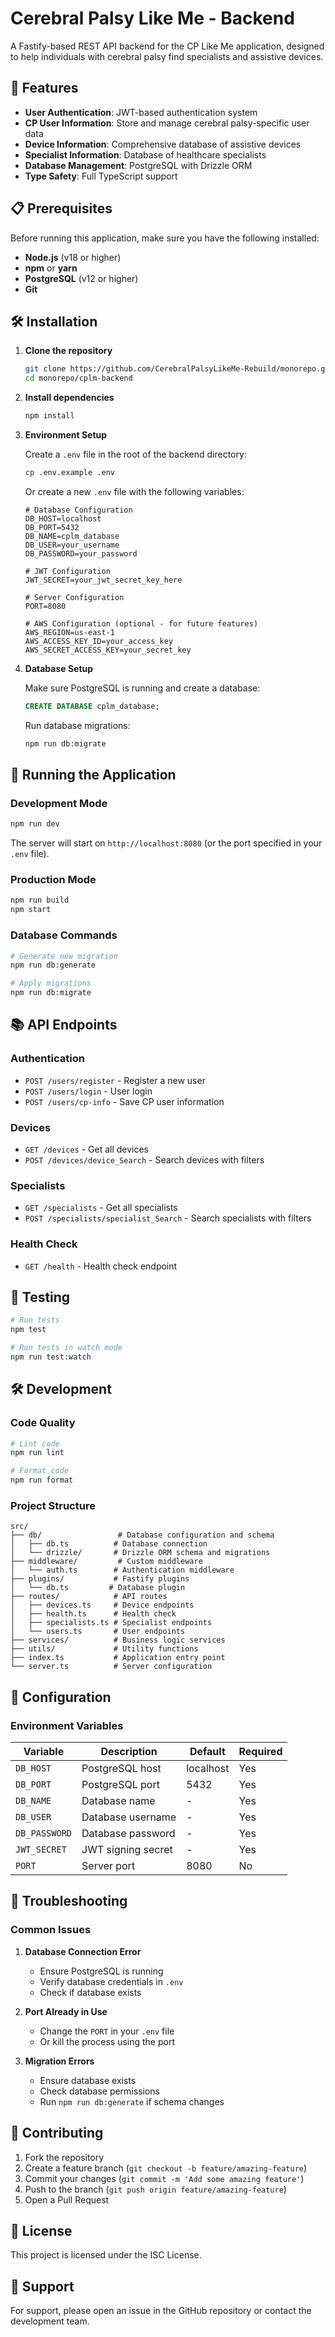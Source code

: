 # Cerebral Palsy Like Me - Backend

A Fastify-based REST API backend for the CP Like Me application, designed to help individuals with cerebral palsy find specialists and assistive devices.

## 🚀 Features

- **User Authentication**: JWT-based authentication system
- **CP User Information**: Store and manage cerebral palsy-specific user data
- **Device Information**: Comprehensive database of assistive devices
- **Specialist Information**: Database of healthcare specialists
- **Database Management**: PostgreSQL with Drizzle ORM
- **Type Safety**: Full TypeScript support

## 📋 Prerequisites

Before running this application, make sure you have the following installed:

- **Node.js** (v18 or higher)
- **npm** or **yarn**
- **PostgreSQL** (v12 or higher)
- **Git**

## 🛠️ Installation

1. **Clone the repository**
   ```bash
   git clone https://github.com/CerebralPalsyLikeMe-Rebuild/monorepo.git
   cd monorepo/cplm-backend
   ```

2. **Install dependencies**
   ```bash
   npm install
   ```

3. **Environment Setup**
   
   Create a `.env` file in the root of the backend directory:
   ```bash
   cp .env.example .env
   ```
   
   Or create a new `.env` file with the following variables:
   ```env
   # Database Configuration
   DB_HOST=localhost
   DB_PORT=5432
   DB_NAME=cplm_database
   DB_USER=your_username
   DB_PASSWORD=your_password
   
   # JWT Configuration
   JWT_SECRET=your_jwt_secret_key_here
   
   # Server Configuration
   PORT=8080
   
   # AWS Configuration (optional - for future features)
   AWS_REGION=us-east-1
   AWS_ACCESS_KEY_ID=your_access_key
   AWS_SECRET_ACCESS_KEY=your_secret_key
   ```

4. **Database Setup**
   
   Make sure PostgreSQL is running and create a database:
   ```sql
   CREATE DATABASE cplm_database;
   ```
   
   Run database migrations:
   ```bash
   npm run db:migrate
   ```

## 🚀 Running the Application

### Development Mode
```bash
npm run dev
```
The server will start on `http://localhost:8080` (or the port specified in your `.env` file).

### Production Mode
```bash
npm run build
npm start
```

### Database Commands
```bash
# Generate new migration
npm run db:generate

# Apply migrations
npm run db:migrate
```

## 📚 API Endpoints

### Authentication
- `POST /users/register` - Register a new user
- `POST /users/login` - User login
- `POST /users/cp-info` - Save CP user information

### Devices
- `GET /devices` - Get all devices
- `POST /devices/device_Search` - Search devices with filters

### Specialists
- `GET /specialists` - Get all specialists
- `POST /specialists/specialist_Search` - Search specialists with filters

### Health Check
- `GET /health` - Health check endpoint

## 🧪 Testing

```bash
# Run tests
npm test

# Run tests in watch mode
npm run test:watch
```

## 🛠️ Development

### Code Quality
```bash
# Lint code
npm run lint

# Format code
npm run format
```

### Project Structure
```
src/
├── db/                 # Database configuration and schema
│   ├── db.ts          # Database connection
│   └── drizzle/       # Drizzle ORM schema and migrations
├── middleware/         # Custom middleware
│   └── auth.ts        # Authentication middleware
├── plugins/           # Fastify plugins
│   └── db.ts         # Database plugin
├── routes/            # API routes
│   ├── devices.ts     # Device endpoints
│   ├── health.ts      # Health check
│   ├── specialists.ts # Specialist endpoints
│   └── users.ts       # User endpoints
├── services/          # Business logic services
├── utils/             # Utility functions
├── index.ts           # Application entry point
└── server.ts          # Server configuration
```

## 🔧 Configuration

### Environment Variables

| Variable | Description | Default | Required |
|----------|-------------|---------|----------|
| `DB_HOST` | PostgreSQL host | localhost | Yes |
| `DB_PORT` | PostgreSQL port | 5432 | Yes |
| `DB_NAME` | Database name | - | Yes |
| `DB_USER` | Database username | - | Yes |
| `DB_PASSWORD` | Database password | - | Yes |
| `JWT_SECRET` | JWT signing secret | - | Yes |
| `PORT` | Server port | 8080 | No |

## 🐛 Troubleshooting

### Common Issues

1. **Database Connection Error**
   - Ensure PostgreSQL is running
   - Verify database credentials in `.env`
   - Check if database exists

2. **Port Already in Use**
   - Change the `PORT` in your `.env` file
   - Or kill the process using the port

3. **Migration Errors**
   - Ensure database exists
   - Check database permissions
   - Run `npm run db:generate` if schema changes

## 📝 Contributing

1. Fork the repository
2. Create a feature branch (`git checkout -b feature/amazing-feature`)
3. Commit your changes (`git commit -m 'Add some amazing feature'`)
4. Push to the branch (`git push origin feature/amazing-feature`)
5. Open a Pull Request

## 📄 License

This project is licensed under the ISC License.

## 🤝 Support

For support, please open an issue in the GitHub repository or contact the development team. 

